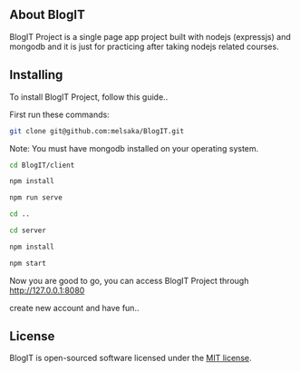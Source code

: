## About BlogIT

BlogIT Project is a single page app project built with nodejs (expressjs) and mongodb and it is just for practicing after taking nodejs related courses.

## Installing

To install BlogIT Project, follow this guide..

First run these commands:

```sh
git clone git@github.com:melsaka/BlogIT.git
```

Note: You must have mongodb installed on your operating system.

```sh
cd BlogIT/client

npm install

npm run serve

cd ..

cd server

npm install

npm start
```

Now you are good to go, you can access BlogIT Project through http://127.0.0.1:8080

create new account and have fun..

## License

BlogIT is open-sourced software licensed under the [MIT license](https://opensource.org/licenses/MIT).

